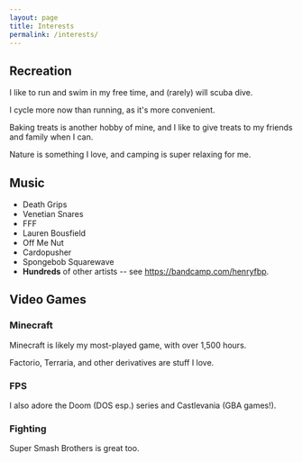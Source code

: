 ```yaml
---
layout: page
title: Interests
permalink: /interests/
---
```


## Recreation

I like to run and swim in my free time, and (rarely) will scuba dive.

I cycle more now than running, as it's more convenient.

Baking treats is another hobby of mine, and I like to give treats to my friends and family when I can.

Nature is something I love, and camping is super relaxing for me.

## Music

- Death Grips
- Venetian Snares
- FFF
- Lauren Bousfield
- Off Me Nut
- Cardopusher
- Spongebob Squarewave
- **Hundreds** of other artists -- see <https://bandcamp.com/henryfbp>.

## Video Games

### Minecraft 

Minecraft is likely my most-played game, with over 1,500 hours.

Factorio, Terraria, and other derivatives are stuff I love.

### FPS

I also adore the Doom (DOS esp.) series and Castlevania (GBA games!).

### Fighting

Super Smash Brothers is great too.